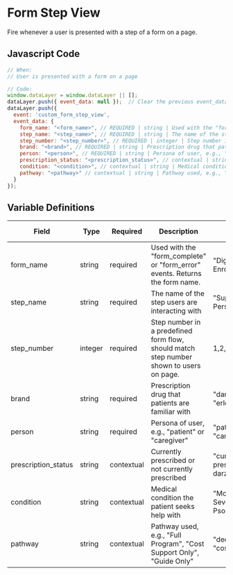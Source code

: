 # Form Step View

Fire whenever a user is presented with a step of a form on a page.

## Javascript Code

```js
// When:
// User is presented with a form on a page

// Code:
window.dataLayer = window.dataLayer || [];
dataLayer.push({ event_data: null });  // Clear the previous event_data object.
dataLayer.push({
  event: 'custom_form_step_view',
  event_data: {
    form_name: "<form_name>", // REQUIRED | string | Used with the "form_complete" or "form_error" events. Returns the form name, e.g., "Digital Enrollment Form"
    step_name: "<step_name>", // REQUIRED | string | The name of the step users are interacting with, e.g., "Support Personalization"
    step_number: "<step_number>", // REQUIRED | integer | Step number in a predefined form flow, e.g., 1
    brand: "<brand>", // REQUIRED | string | Prescription drug that patients are familiar with, e.g., "darzalex"
    person: "<person>", // REQUIRED | string | Persona of user, e.g., "patient" or "caregiver"
    prescription_status: "<prescription_status>", // contextual | string | Currently prescribed or not, e.g., "currently prescribed darzalex"
    condition: "<condition>", // contextual | string | Medical condition the patient seeks help with, e.g., "Moderate to Severe Plaque Psoriasis"
    pathway: "<pathway>" // contextual | string | Pathway used, e.g., "Full Program"
  }
});
```

## Variable Definitions

| Field               | Type    | Required   | Description                                                                             | Example                                | Pattern | Min Length | Max Length | Minimum | Maximum | Multiple Of |
|---------------------|---------|------------|-----------------------------------------------------------------------------------------|----------------------------------------|---------|------------|------------|---------|---------|-------------|
| form_name           | string  | required   | Used with the "form_complete" or "form_error" events. Returns the form name.            | "Digital Enrollment Form"              |         |            |            |         |         |             |
| step_name           | string  | required   | The name of the step users are interacting with                                         | "Support Personalization"              |         |            |            |         |         |             |
| step_number         | integer | required   | Step number in a predefined form flow, should match step number shown to users on page. | 1,2,3                                  |         |            |            | 1       |         |             |
| brand               | string  | required   | Prescription drug that patients are familiar with                                       | "darzalex", "erleada"                  |         |            |            |         |         |             |
| person              | string  | required   | Persona of user, e.g., "patient" or "caregiver"                                         | "patient", "caregiver"                 |         |            |            |         |         |             |
| prescription_status | string  | contextual | Currently prescribed or not currently prescribed                                        | "currently prescribed darzalex"        |         |            |            |         |         |             |
| condition           | string  | contextual | Medical condition the patient seeks help with                                           | "Moderate to Severe Plaque Psoriasis"  |         |            |            |         |         |             |
| pathway             | string  | contextual | Pathway used, e.g., "Full Program", "Cost Support Only", "Guide Only"                   | "dedicatedGuide", "costSupport"        |         |            |            |         |         |             |
